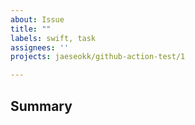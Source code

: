 ```yaml
---
about: Issue
title: ""
labels: swift, task
assignees: ''
projects: jaeseokk/github-action-test/1

---
```


## Summary
